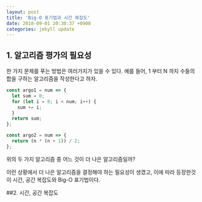 ```yaml
---
layout: post
title: 'Big-O 표기법과 시간 복잡도'
date: 2018-09-01 20:30:37 +0900
categories: jekyll update
---
```


## 1. 알고리즘 평가의 필요성

한 가지 문제를 푸는 방법은 여러가지가 있을 수 있다. 예를 들어, 1 부터 N 까지 수들의 합을 구하는 알고리즘을 작성한다고 하자. <br>

```javascript
const argo1 = num => {
  let sum = 0;
  for (let i = 0; i < num; i++) {
    sum += i;
  }
  return sum;
};

const argo2 = num => {
  return (n * (n + 1)) / 2;
};
```

위의 두 가지 알고리즘 중 어느 것이 더 나은 알고리즘일까?

이런 상황에서 더 나은 알고리즘을 결정해야 하는 필요성이 생겼고, 이에 따라 등장한것이 시간, 공간 복잡도와 Big-O 표기법이다.

##2. 시간, 공간 복잡도
